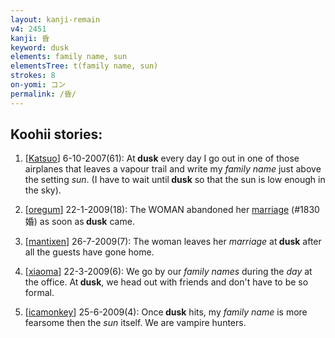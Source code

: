 ```yaml
---
layout: kanji-remain
v4: 2451
kanji: 昏
keyword: dusk
elements: family name, sun
elementsTree: t(family name, sun)
strokes: 8
on-yomi: コン
permalink: /昏/
---
```


## Koohii stories: 

1) [<a href="http://kanji.koohii.com/profile/Katsuo">Katsuo</a>] 6-10-2007(61): At<strong> dusk</strong> every day I go out in one of those airplanes that leaves a vapour trail and write my <em>family name</em> just above the setting <em>sun</em>. (I have to wait until<strong> dusk</strong> so that the sun is low enough in the sky).

2) [<a href="http://kanji.koohii.com/profile/oregum">oregum</a>] 22-1-2009(18): The WOMAN abandoned her <a href="../v4/1830.html">marriage</a> (#1830 婚) as soon as<strong> dusk</strong> came.

3) [<a href="http://kanji.koohii.com/profile/mantixen">mantixen</a>] 26-7-2009(7): The woman leaves her <em>marriage</em> at<strong> dusk</strong> after all the guests have gone home.

4) [<a href="http://kanji.koohii.com/profile/xiaoma">xiaoma</a>] 22-3-2009(6): We go by our <em>family names</em> during the <em>day</em> at the office. At<strong> dusk</strong>, we head out with friends and don&#039;t have to be so formal.

5) [<a href="http://kanji.koohii.com/profile/icamonkey">icamonkey</a>] 25-6-2009(4): Once<strong> dusk</strong> hits, my <em>family name</em> is more fearsome then the <em>sun</em> itself. We are vampire hunters.

